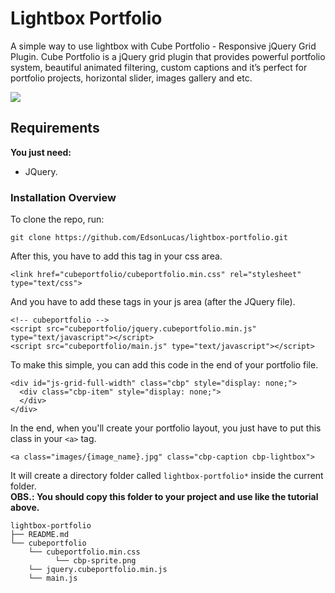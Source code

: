# Lightbox Portfolio
A simple way to use lightbox with Cube Portfolio - Responsive jQuery Grid Plugin. Cube Portfolio is a jQuery grid plugin that provides powerful portfolio system, beautiful animated filtering, custom captions and it’s perfect for portfolio projects, horizontal slider, images gallery and etc.

![](https://uploaddeimagens.com.br/imagens/picasion-com_bc9b5a2cbf333e9cb9199a130440afa1-gif)

## Requirements

**You just need:**

- JQuery.

### Installation Overview

To clone the repo, run:

```git
git clone https://github.com/EdsonLucas/lightbox-portfolio.git
```

After this, you have to add this tag in your css area.

```
<link href="cubeportfolio/cubeportfolio.min.css" rel="stylesheet" type="text/css">
```

And you have to add these tags in your js area (after the JQuery file).

```
<!-- cubeportfolio -->
<script src="cubeportfolio/jquery.cubeportfolio.min.js" type="text/javascript"></script>
<script src="cubeportfolio/main.js" type="text/javascript"></script>
```

To make this simple, you can add this code in the end of your portfolio file.

```
<div id="js-grid-full-width" class="cbp" style="display: none;">
  <div class="cbp-item" style="display: none;">
  </div>
</div>
```

In the end, when you'll create your portfolio layout, you just have to put this class in your `<a>` tag.
```
<a class="images/{image_name}.jpg" class="cbp-caption cbp-lightbox">
```

It will create a directory folder called `lightbox-portfolio*` inside the current folder.<br>
**OBS.: You should copy this folder to your project and use like the tutorial above.**

```
lightbox-portfolio
├── README.md
└── cubeportfolio
    └── cubeportfolio.min.css
          └── cbp-sprite.png
    └── jquery.cubeportfolio.min.js
    └── main.js
```
